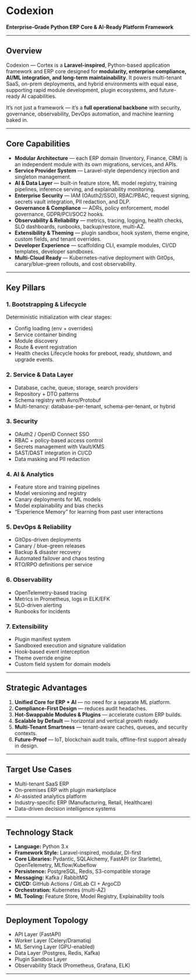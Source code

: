 # **Codexion**

**Enterprise-Grade Python ERP Core & AI-Ready Platform Framework**

---

## **Overview**

Codexion — Cortex is a **Laravel-inspired**, Python-based application framework and ERP core designed for **modularity, enterprise compliance, AI/ML integration, and long-term maintainability**. It powers multi-tenant SaaS, on-prem deployments, and hybrid environments with equal ease, supporting rapid module development, plugin ecosystems, and future-ready AI capabilities.

It’s not just a framework — it’s a **full operational backbone** with security, governance, observability, DevOps automation, and machine learning baked in.

---

## **Core Capabilities**

* **Modular Architecture** — each ERP domain (Inventory, Finance, CRM) is an independent module with its own migrations, services, and APIs.
* **Service Provider System** — Laravel-style dependency injection and singleton management.
* **AI & Data Layer** — built-in feature store, ML model registry, training pipelines, inference serving, and explainability monitoring.
* **Enterprise Security** — IAM (OAuth2/SSO), RBAC/PBAC, request signing, secrets vault integration, PII redaction, and DLP.
* **Governance & Compliance** — ADRs, policy enforcement, model governance, GDPR/PCI/SOC2 hooks.
* **Observability & Reliability** — metrics, tracing, logging, health checks, SLO dashboards, runbooks, backup/restore, multi-AZ.
* **Extensibility & Theming** — plugin sandbox, hook system, theme engine, custom fields, and tenant overrides.
* **Developer Experience** — scaffolding CLI, example modules, CI/CD templates, developer sandboxes.
* **Multi-Cloud Ready** — Kubernetes-native deployment with GitOps, canary/blue-green rollouts, and cost observability.

---

## **Key Pillars**

### 1. **Bootstrapping & Lifecycle**

Deterministic initialization with clear stages:

* Config loading (env + overrides)
* Service container binding
* Module discovery
* Route & event registration
* Health checks
  Lifecycle hooks for preboot, ready, shutdown, and upgrade events.

### 2. **Service & Data Layer**

* Database, cache, queue, storage, search providers
* Repository + DTO patterns
* Schema registry with Avro/Protobuf
* Multi-tenancy: database-per-tenant, schema-per-tenant, or hybrid

### 3. **Security**

* OAuth2 / OpenID Connect SSO
* RBAC + policy-based access control
* Secrets management with Vault/KMS
* SAST/DAST integration in CI/CD
* Data masking and PII redaction

### 4. **AI & Analytics**

* Feature store and training pipelines
* Model versioning and registry
* Canary deployments for ML models
* Model explainability and bias checks
* “Experience Memory” for learning from past user interactions

### 5. **DevOps & Reliability**

* GitOps-driven deployments
* Canary / blue-green releases
* Backup & disaster recovery
* Automated failover and chaos testing
* RTO/RPO definitions per service

### 6. **Observability**

* OpenTelemetry-based tracing
* Metrics in Prometheus, logs in ELK/EFK
* SLO-driven alerting
* Runbooks for incidents

### 7. **Extensibility**

* Plugin manifest system
* Sandboxed execution and signature validation
* Hook-based event interception
* Theme override engine
* Custom field system for domain models

---

## **Strategic Advantages**

1. **Unified Core for ERP + AI** — no need for a separate ML platform.
2. **Compliance-First Design** — reduces audit headaches.
3. **Hot-Swappable Modules & Plugins** — accelerate custom ERP builds.
4. **Scalable by Default** — horizontal and vertical growth ready.
5. **Multi-Tenant Smartness** — tenant-aware caches, queues, and security contexts.
6. **Future-Proof** — IoT, blockchain audit trails, offline-first support already in design.

---

## **Target Use Cases**

* Multi-tenant SaaS ERP
* On-premises ERP with plugin marketplace
* AI-assisted analytics platform
* Industry-specific ERP (Manufacturing, Retail, Healthcare)
* Data-driven decision intelligence systems

---

## **Technology Stack**

* **Language:** Python 3.x
* **Framework Style:** Laravel-inspired, modular, DI-first
* **Core Libraries:** Pydantic, SQLAlchemy, FastAPI (or Starlette), OpenTelemetry, MLflow/Kubeflow
* **Persistence:** PostgreSQL, Redis, S3-compatible storage
* **Messaging:** Kafka / RabbitMQ
* **CI/CD:** GitHub Actions / GitLab CI + ArgoCD
* **Orchestration:** Kubernetes (multi-AZ)
* **ML Tooling:** Feature Store, Model Registry, Explainability tools

---

## **Deployment Topology**

* API Layer (FastAPI)
* Worker Layer (Celery/Dramatiq)
* ML Serving Layer (GPU-enabled)
* Data Layer (Postgres, Redis, Kafka)
* Plugin Sandbox Layer
* Observability Stack (Prometheus, Grafana, ELK)

---
